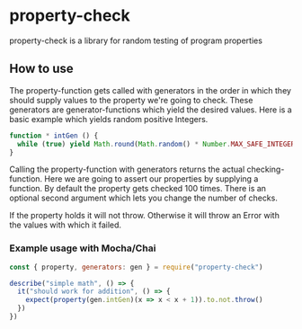 # property-check

property-check is a library for random testing of program properties

## How to use

The property-function gets called with generators in the order in which they should supply values to the property we're going to check.
These generators are generator-functions which yield the desired values. Here is a basic example which yields random positive Integers.

```js
function * intGen () {
  while (true) yield Math.round(Math.random() * Number.MAX_SAFE_INTEGER)
}
```

Calling the property-function with generators returns the actual checking-function. Here we are going to assert our properties by supplying a function. By default the property gets checked 100 times. There is an optional second argument which lets you change the number of checks.

If the property holds it will not throw. Otherwise it will throw an Error with the values with which it failed.

### Example usage with Mocha/Chai

```js
const { property, generators: gen } = require("property-check")

describe("simple math", () => {
  it("should work for addition", () => {
    expect(property(gen.intGen)(x => x < x + 1)).to.not.throw()
  })
})
```
